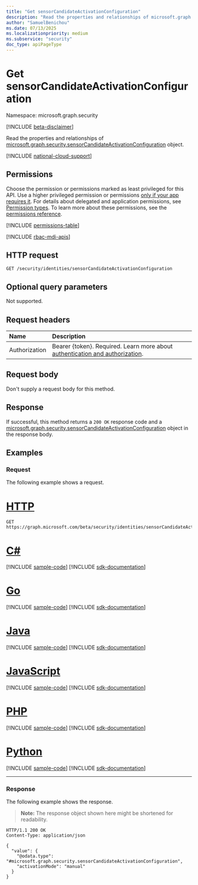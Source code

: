 ```yaml
---
title: "Get sensorCandidateActivationConfiguration"
description: "Read the properties and relationships of microsoft.graph.security.sensorCandidateActivationConfiguration object."
author: "SamuelBenichou"
ms.date: 07/13/2025
ms.localizationpriority: medium
ms.subservice: "security"
doc_type: apiPageType
---
```


# Get sensorCandidateActivationConfiguration

Namespace: microsoft.graph.security

[!INCLUDE [beta-disclaimer](../../includes/beta-disclaimer.md)]

Read the properties and relationships of [microsoft.graph.security.sensorCandidateActivationConfiguration](../resources/security-sensorcandidateactivationconfiguration.md) object.

[!INCLUDE [national-cloud-support](../../includes/global-only.md)]

## Permissions

Choose the permission or permissions marked as least privileged for this API. Use a higher privileged permission or permissions [only if your app requires it](/graph/permissions-overview#best-practices-for-using-microsoft-graph-permissions). For details about delegated and application permissions, see [Permission types](/graph/permissions-overview#permission-types). To learn more about these permissions, see the [permissions reference](/graph/permissions-reference).

<!-- { "blockType": "permissions", "name": "security_sensorcandidateactivationconfiguration_get" } -->
[!INCLUDE [permissions-table](../includes/permissions/security-sensorcandidateactivationconfiguration-get-permissions.md)]

[!INCLUDE [rbac-mdi-apis](../includes/rbac-for-apis/rbac-mdi-apis.md)]

## HTTP request

<!-- {
  "blockType": "ignored"
}
-->
``` http
GET /security/identities/sensorCandidateActivationConfiguration
```

## Optional query parameters

Not supported.

## Request headers

|Name|Description|
|:---|:---|
|Authorization|Bearer {token}. Required. Learn more about [authentication and authorization](/graph/auth/auth-concepts).|

## Request body

Don't supply a request body for this method.

## Response

If successful, this method returns a `200 OK` response code and a [microsoft.graph.security.sensorCandidateActivationConfiguration](../resources/security-sensorcandidateactivationconfiguration.md) object in the response body.

## Examples

### Request

The following example shows a request.
# [HTTP](#tab/http)
<!-- {
  "blockType": "request",
  "name": "get_sensorcandidateactivationconfiguration"
}
-->
``` http
GET https://graph.microsoft.com/beta/security/identities/sensorCandidateActivationConfiguration
```

# [C#](#tab/csharp)
[!INCLUDE [sample-code](../includes/snippets/csharp/get-sensorcandidateactivationconfiguration-csharp-snippets.md)]
[!INCLUDE [sdk-documentation](../includes/snippets/snippets-sdk-documentation-link.md)]

# [Go](#tab/go)
[!INCLUDE [sample-code](../includes/snippets/go/get-sensorcandidateactivationconfiguration-go-snippets.md)]
[!INCLUDE [sdk-documentation](../includes/snippets/snippets-sdk-documentation-link.md)]

# [Java](#tab/java)
[!INCLUDE [sample-code](../includes/snippets/java/get-sensorcandidateactivationconfiguration-java-snippets.md)]
[!INCLUDE [sdk-documentation](../includes/snippets/snippets-sdk-documentation-link.md)]

# [JavaScript](#tab/javascript)
[!INCLUDE [sample-code](../includes/snippets/javascript/get-sensorcandidateactivationconfiguration-javascript-snippets.md)]
[!INCLUDE [sdk-documentation](../includes/snippets/snippets-sdk-documentation-link.md)]

# [PHP](#tab/php)
[!INCLUDE [sample-code](../includes/snippets/php/get-sensorcandidateactivationconfiguration-php-snippets.md)]
[!INCLUDE [sdk-documentation](../includes/snippets/snippets-sdk-documentation-link.md)]

# [Python](#tab/python)
[!INCLUDE [sample-code](../includes/snippets/python/get-sensorcandidateactivationconfiguration-python-snippets.md)]
[!INCLUDE [sdk-documentation](../includes/snippets/snippets-sdk-documentation-link.md)]

---

### Response

The following example shows the response.
>**Note:** The response object shown here might be shortened for readability.
<!-- {
  "blockType": "response",
  "truncated": true,
  "@odata.type": "microsoft.graph.security.sensorCandidateActivationConfiguration"
}
-->
``` http
HTTP/1.1 200 OK
Content-Type: application/json

{
  "value": {
    "@odata.type": "#microsoft.graph.security.sensorCandidateActivationConfiguration",
    "activationMode": "manual"
  }
}
```
